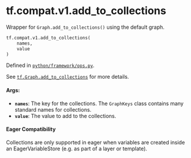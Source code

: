 <div itemscope itemtype="http://developers.google.com/ReferenceObject">
<meta itemprop="name" content="tf.compat.v1.add_to_collections" />
<meta itemprop="path" content="Stable" />
</div>

# tf.compat.v1.add_to_collections

Wrapper for `Graph.add_to_collections()` using the default graph.

``` python
tf.compat.v1.add_to_collections(
    names,
    value
)
```



Defined in [`python/framework/ops.py`](/code/stable/tensorflow/python/framework/ops.py).

<!-- Placeholder for "Used in" -->

See <a href="../../../tf/Graph.md#add_to_collections"><code>tf.Graph.add_to_collections</code></a>
for more details.

#### Args:


* <b>`names`</b>: The key for the collections. The `GraphKeys` class contains many
  standard names for collections.
* <b>`value`</b>: The value to add to the collections.

#### Eager Compatibility
Collections are only supported in eager when variables are created inside
an EagerVariableStore (e.g. as part of a layer or template).

